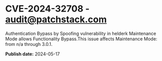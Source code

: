 # CVE-2024-32708 - audit@patchstack.com

Authentication Bypass by Spoofing vulnerability in helderk Maintenance Mode allows Functionality Bypass.This issue affects Maintenance Mode: from n/a through 3.0.1.

**Publish date:** 2024-05-17
